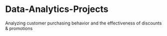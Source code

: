 # Data-Analytics-Projects
Analyzing customer purchasing behavior and the effectiveness of discounts &amp; promotions
